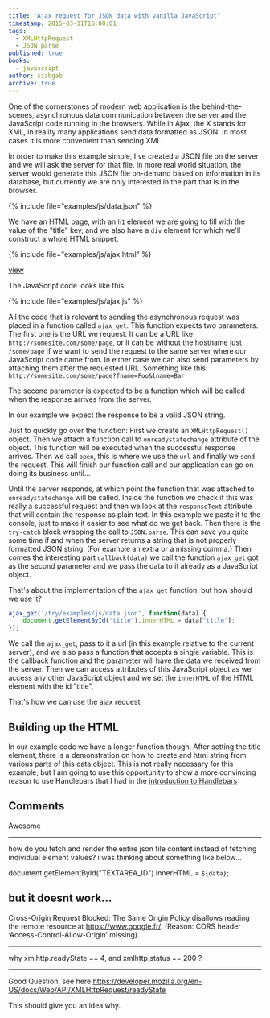 ```yaml
---
title: "Ajax request for JSON data with vanilla JavaScript"
timestamp: 2015-03-31T16:00:01
tags:
  - XMLHttpRequest
  - JSON.parse
published: true
books:
  - javascript
author: szabgab
archive: true
---
```



One of the cornerstones of modern web application is the behind-the-scenes, asynchronous data communication between
the server and the JavaScript code running in the browsers. While in Ajax, the X stands for XML, in reality many applications
send data formatted as JSON. In most cases it is more convenient than sending XML.


In order to make this example simple, I've created a JSON file on the server and we will ask the server for that file.
In more real world situation, the server would generate this JSON file on-demand based on information in its database,
but currently we are only interested in the part that is in the browser.

{% include file="examples/js/data.json" %}

We have an HTML page, with an `h1` element we are going to fill with the value of the "title" key, and we also
have a `div` element for which we'll construct a whole HTML snippet.

{% include file="examples/js/ajax.html" %}

[view](examples/js/ajax.html)

The JavaScript code looks like this:

{% include file="examples/js/ajax.js" %}

All the code that is relevant to sending the asynchronous request was placed in a function called `ajax_get`.
This function expects two parameters. The first one is the URL we request. It can be a URL like `http://somesite.com/some/page`,
or it can be without the hostname just `/some/page` if we want to send the request to the same server where our JavaScript
code came from. In either case we can also send parameters by attaching them after the requested URL. Something like this:
`http://somesite.com/some/page?fname=Foo&lname=Bar`

The second parameter is expected to be a function which will be called when the response arrives from the server.

In our example we expect the response to be a valid JSON string.

Just to quickly go over the function: First we create an `XMLHttpRequest()` object. Then we attach a function
call to `onreadystatechange` attribute of the object. This function will be executed when the successful response arrives.
Then we call `open`, this is where we use the `url` and finally we `send` the request. This will finish our function
call and our application can go on doing its business until...

Until the server responds, at which point the function that was attached to `onreadystatechange` will be called.
Inside the function we check if this was really a successful request and then we look at the `responseText` attribute
that will contain the response as plain text. In this example we paste it to the console, just to make it easier to see
what do we get back. Then there is the `try-catch` block wrapping the call to `JSON.parse`.
This can save you quite some time if and when the server returns a string that is not properly formatted JSON string.
(For example an extra or a missing comma.) Then comes the interesting part `callback(data)` we call the function
`ajax_get` got as the second parameter and we pass the data to it already as a JavaScript object.

That's about the implementation of the `ajax_get` function, but how should we use it?

```javascript
ajax_get('/try/examples/js/data.json', function(data) {
    document.getElementById("title").innerHTML = data["title"];
});
```

We call the `ajax_get`, pass to it a url (in this example relative to the current server), and we also pass
a function that accepts a single variable. This is the callback function and the parameter will have the
data we received from the server. Then we can access attributes of this JavaScript object as we access any other JavaScript object
and we set the `innerHTML` of the HTML element with the id "title".

That's how we can use the ajax request.

## Building up the HTML

In our example code we have a longer function though. After setting the title element, there is a demonstration on how
to create and html string from various parts of this data object. This is not really necessary for this example, but
I am going to use this opportunity to show a more convincing reason to use Handlebars that I had in the
[introduction to Handlebars](/introduction-to-handlebars-javascript-templating-system)

## Comments

Awesome

---

how do you fetch and render the entire json file content instead of fetching individual element values? i was thinking about something like below...

document.getElementById("TEXTAREA_ID").innerHTML = `${data}`;

but it doesnt work...
---
Cross-Origin Request Blocked: The Same Origin Policy disallows reading the remote resource at https://www.google.fr/. (Reason: CORS header ‘Access-Control-Allow-Origin’ missing).

---

why xmlhttp.readyState == 4, and xmlhttp.status == 200 ?

---

Good Question, see here https://developer.mozilla.org/en-US/docs/Web/API/XMLHttpRequest/readyState

This should give you an idea why.

